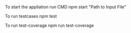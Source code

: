 To start the appliation run CMD
npm start "Path to Input File"


To run testcases
npm  test
 
To run test-coverage
npm run test-coverage
 
 